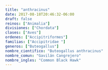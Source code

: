```yaml
---
title: "anthracinus"
date: 2017-08-18T20:46:32-06:00
draft: false
reinos: ["Animalia"]
divisiones: ["Chordata"]
clases: ["Aves"]
ordenes: ["Accipitriformes"]
familias: ["Accipitridae "]
generos: ["Buteogallus"]
nombre_cientifico: "Buteogallus anthracinus"
nombre_comun: "Gavilán Cangrejero"
nombre_ingles: "Common Black Hawk"
---
```

